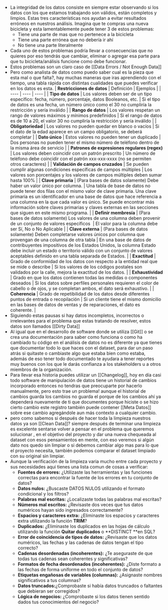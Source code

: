 - La integridad de los datos consiste en siempre estar observando si los datos con los que estamos trabajando son válidos, están completos y limpios. Estas tres características nos ayudan a evitar resultados erróneos en nuestros análisis.
  Imagina que te compras una nueva bicicleta y esta lamentablemente puede tener 3 de estos problemas:
	- Tiene una parte de mas que no pertenece a la bicicleta
	- Tiene una parte errónea que no debería ir ahí
	- No tiene una parte literalmente
- Cada uno de estos problemas podría llevar a consecuencias que no quieres por eso tendrás que cambiar, eliminar o agregar esa parte para que tu bicicleta/análisis funcione como debe funcionar.
- Estos problemas son un claro caso de [[Data Errors / Not Enough Data]]
- Pero como analista de datos como puedo saber cual es la pieza que esta mal o que falta?, hay muchas maneras que iras aprendiendo con el tiempo, una tabla rápida con distintas cualidades que puedes verificar en los datos es esta.
  | **Restricciones de datos** | Definición | Ejemplos |
  | ---- | ---- | ---- |
  | **Tipo de datos** | Los valores deben ser de un tipo específico: fecha, número, porcentaje, datos Booleanos, etc. | Si el tipo de datos es una fecha, un número único como el 30 no cumpliría la restricción y sería inválido |
  | **Rango de datos** | Los valores respetan un rango de valores máximos y mínimos predefinidos | Si el rango de datos es de 10 a 20, el valor 30 no cumpliría la restricción y sería inválido |
  | **Obligatoriedad** | Los valores no pueden quedar en blanco o vacíos | Si el dato de la edad aparece en un campo obligatorio, se deberá completar |
  | **Dato único** | Estos valores no pueden tener un duplicado | Dos personas no pueden tener el mismo número de teléfono dentro de la misma área de servicio |
  | **Patrones de expresiones regulares (regex)** | Los valores deben coincidir con un patrón prescrito | Un número de teléfono debe coincidir con el patrón xxx-xxx-xxxx (no se permiten otros caracteres) |
  | **Validación de campos cruzados** | Se pueden cumplir algunas condiciones específicas de campos múltiples | Los valores son porcentajes y los valores de campos múltiples deben sumar hasta 100% |
  | **Clave primaria** | (Para bases de datos solamente) Debe haber un valor único por columna. | Una tabla de base de datos no puede tener dos filas con el mismo valor de clave primaria. Una clave primaria es un identificador en una base de datos que hace referencia a una columna en la que cada valor es único. Se puede encontrar más información sobre claves primarias y claves externas en las secciones que siguen en este mismo programa. |
  | **Definir membresía** | (Para bases de datos solamente) Los valores de una columna deben provenir de un conjunto de valores específicos  | El valor para la columna debe ser Sí, No o No Aplicable |
  | **Clave externa** | (Para bases de datos solamente) Deben completarse valores únicos por columna que provengan de una columna de otra tabla | En una base de datos de contribuyentes impositivos de los Estados Unidos, la columna Estado debe incluir un estado o territorio válido con un conjunto de valores aceptables definido en una tabla separada de Estados. |
  | **Exactitud** | Grado de conformidad de los datos con respecto a la entidad real que se mide o describe | Si los valores de los códigos postales son validados por la calle, mejora la exactitud de los datos. |
  | **Exhaustividad** | Grado en que los datos contienen todas las medidas o componentes deseados | Si los datos sobre perfiles personales requieren el color de cabello o de ojos, y se completan ambos, el dato será exhaustivo. |
  | **Coherencia** | Grado de repetibilidad de los datos desde diferentes puntos de entrada o recopilación | Si un cliente tiene el mismo domicilio en las bases de datos de ventas y de reparaciones, el dato es coherente. |
- Siguiendo estas pausas si hay datos incompletos, incorrectos o irrelevantes para el problema que estas tratando de resolver, estos datos son llamados [[Dirty Data]]
- Al igual que en el desarrollo de software donde se utiliza [[Git]] o se crea una documentación para saber como funciona o como ha cambiado tu código en el análisis de datos no es diferente ya que tienes que documentar todo lo que haces con el dataset, para dar un paso atrás si quitaste o cambiaste algo que estaba bien como estaba, además de eso tener todo documentado te ayudara a tener reportes muy buenos con los que le darás confianza a los stakeholders u a otros miembros de la organización.
- Para llevar esa historia puedes utilizar un [[Changelog]], hoy en día casi todo software de manipulación de datos tiene un historial de cambios incorporado entonces no tendras que preocuparte por hacerlo manualmente, pero esto trae un problema! aunque el historial de cambios guarda los cambios no guarda el porque de los cambios ahí ya dependerá nuevamente de ti que documentes porque hiciste o se hizo cierto cambio este registro también puede contener [[Meta Datos]] sobre ese cambio agregándole aun más contexto a cualquier cambio.
- pero como sabemos si después de hacer toda la limpieza nuestros datos ya son [[Clean Data]]?
  siempre después de terminar una limpieza es excelente sentarse volver a pensar en el problema que queremos solucionar , en el objetivo del proyecto y dar una nueva chequeada al dataset con esos pensamientos en mente, con eso veremos si algún dato nos quedo sin limpiar o si debemos cambiar algo mas para lo que el proyecto necesita, también podemos comparar el dataset limpiado con su original sin limpiar.
- Aunque la verificación de la limpieza varia mucho entre cada proyecto y sus necesidades aqui tienes una lista comun de cosas a verificar:
	- **Fuentes de errores:** ¿Utilizaste las herramientas y las funciones correctas para encontrar la fuente de los errores en tu conjunto de datos?
	- **Datos nulos:** ¿Buscaste DATOS NULOS utilizando el formato condicional y los filtros?
	- **Palabras mal escritas:** ¿Localizaste todas las palabras mal escritas?
	- **Números mal escritos:** ¿Revisaste dos veces que tus datos numéricos hayan sido ingresados correctamente?
	- **Espacios y caracteres extra:** ¿Eliminaste los espacios y caracteres extra utilizando la función **TRIM**?
	- **Duplicados:** ¿Eliminaste los duplicados en las hojas de cálculo utilizando la función **Quitar duplicados** o **DISTINCT **en SQL?
	- **Error de coincidencia de tipos de datos:** ¿Revisaste que los datos numéricos, las fechas y las cadenas de datos tengan el tipo correcto?
	- **Cadenas desordenadas (incoherentes):** ¿Te aseguraste de que todas tus cadenas sean coherentes y significativas?
	- **Formatos de fecha desordenados (incoherentes):** ¿Diste formato a las fechas de forma uniforme en todo el conjunto de datos?
	- **Etiquetas engañosas de variables (columnas):** ¿Asignaste nombres significativos a tus columnas?
	- **Datos truncados:**¿Comprobaste si había datos truncados o faltantes que debieran ser corregidos?
	- **Lógica de negocios:** ¿Comprobaste si los datos tienen sentido dados tus conocimientos del negocio?